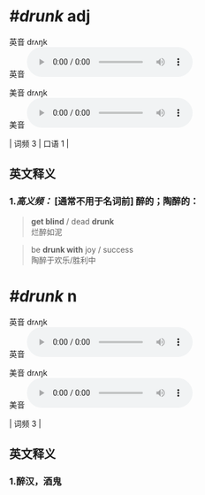# ***\#drunk*** adj
英音 drʌŋk  
英音
<audio src="./media/drunk-B.aac" controls="controls"></audio>

美音 drʌŋk  
美音
<audio src="./media/drunk.aac" controls="controls"></audio>



| 词频 3 | 口语 1 |  

英文释义
---
### 1.*高义频：* **[通常不用于名词前] 醉的；陶醉的：**  

 > **get blind** / dead **drunk**   
 > 烂醉如泥    

 > be **drunk with** joy / success   
 > 陶醉于欢乐/胜利中    


# ***\#drunk*** n
英音 drʌŋk  
英音
<audio src="./media/drunk-B.aac" controls="controls"></audio>

美音 drʌŋk  
美音
<audio src="./media/drunk.aac" controls="controls"></audio>



| 词频 3 |  

英文释义
---
### 1.**醉汉，酒鬼**  


